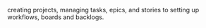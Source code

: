 creating projects, managing tasks, epics, and stories to setting up workflows, boards and backlogs.
